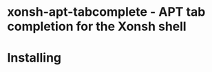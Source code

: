 xonsh-apt-tabcomplete - APT tab completion for the Xonsh shell
==============================================================

Installing
==========